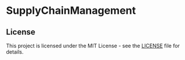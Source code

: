 # SupplyChainManagement
## License

This project is licensed under the MIT License - see the [LICENSE](./LICENSE.txt) file for details.

